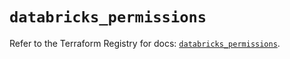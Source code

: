 # `databricks_permissions`

Refer to the Terraform Registry for docs: [`databricks_permissions`](https://registry.terraform.io/providers/databricks/databricks/1.84.0/docs/resources/permissions).
